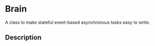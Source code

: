 Brain
=====

A class to make stateful event-based asynchronous tasks easy to write. 

## Description